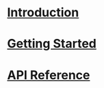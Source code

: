 ﻿# [Introduction](index.md)

# [Getting Started](articles/getting-started.md)

# [API Reference](api/Lib.AspNetCore.ServerTiming.html)